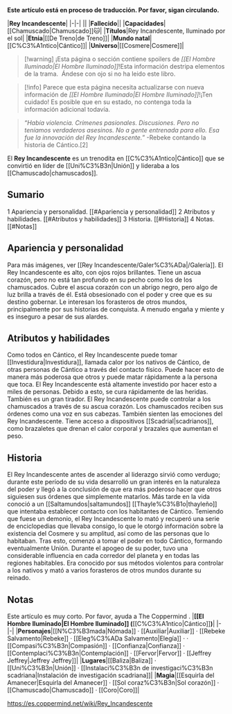 **Este artículo está en proceso de traducción. Por favor, sigan circulando.**


|**Rey Incandescente**|
|-|-|
||
|**Fallecido**||
|**Capacidades**|[[Chamuscado\|Chamuscado]]🐱︎|
|**Títulos**|Rey Incandescente, Iluminado por el sol|
|**Etnia**|[[De Treno\|de Treno]]|
|**Mundo natal**|[[C%C3%A1ntico\|Cántico]]|
|**Universo**|[[Cosmere\|Cosmere]]|

> [!warning] ¡Esta página o sección contiene spoilers de *[[El Hombre Iluminado\|El Hombre Iluminado]]*!Esta información destripa elementos de la trama.  Ándese con ojo si no ha leido este libro.

> [!info] Parece que esta página necesita actualizarse con nueva información de *[[El Hombre Iluminado\|El Hombre Iluminado]]*!¡Ten cuidado! Es posible que en su estado, no contenga toda la información adicional todavía.

>“*Había violencia. Crímenes pasionales. Discusiones. Pero no teníamos verdaderos asesinos. No a gente entrenada para ello. Esa fue la innovación del Rey Incandescente.*”
\-Rebeke contando la historia de Cántico.[2]


El **Rey Incandescente** es un trenodita en [[C%C3%A1ntico\|Cántico]] que se convirtió en líder de [[Uni%C3%B3n\|Unión]] y lideraba a los [[Chamuscado\|chamuscados]].

## Sumario

1 Apariencia y personalidad. [[#Apariencia y personalidad]] 
2 Atributos y habilidades. [[#Atributos y habilidades]] 
3 Historia. [[#Historia]] 
4 Notas. [[#Notas]] 


## Apariencia y personalidad
Para más imágenes, ver [[Rey Incandescente/Galer%C3%ADa\|/Galería]].
El Rey Incandescente es alto, con ojos rojos brillantes. Tiene un ascua corazón, pero no está tan profundo en su pecho como los de los chamuscados. Cubre el ascua corazón con un abrigo negro, pero algo de luz brilla a través de él.
Está obsesionado con el poder y cree que es su destino gobernar. Le interesan los forasteros de otros mundos, principalmente por sus historias de conquista. A menudo engaña y miente
y es inseguro a pesar de sus alardes.

## Atributos y habilidades
Como todos en Cántico, el Rey Incandescente puede tomar [[Investidura\|Investidura]], llamada calor por los nativos de Cántico, de otras personas de Cántico a través del contacto físico. Puede hacer esto de manera más poderosa que otros y puede matar rápidamente a la persona que toca. El Rey Incandescente está altamente investido por hacer esto a miles de personas. Debido a esto, se cura rápidamente de las heridas. También es un gran tirador.
El Rey Incandescente puede controlar a los chamuscados a través de su ascua corazón. Los chamuscados reciben sus órdenes como una voz en sus cabezas. También sienten las emociones del Rey Incandescente.
Tiene acceso a dispositivos [[Scadrial\|scadrianos]], como brazaletes que drenan el calor corporal y brazales que aumentan el peso.

## Historia
El Rey Incandescente antes de ascender al liderazgo sirvió como verdugo; durante este período de su vida desarrolló un gran interés en la naturaleza del poder y llegó a la conclusión de que era más poderoso hacer que otros siguiesen sus órdenes que simplemente matarlos.
Más tarde en la vida conoció a un [[Saltamundos\|saltamundos]] [[Thayle%C3%B1o\|thayleño]] que intentaba establecer contacto con los habitantes de Cántico. Temiendo que fuese un demonio, el Rey Incandescente lo mató y recuperó una serie de enciclopedias que llevaba consigo, lo que le otorgó información sobre la existencia del Cosmere y su amplitud, así como de las personas que lo habitaban.
Tras esto, comenzó a tomar el poder en todo Cántico, formando eventualmente Unión. Durante el apogeo de su poder, tuvo una considerable influencia en cada corredor del planeta y en todas las regiones habitables. Era conocido por sus métodos violentos para controlar a los nativos y mató a varios forasteros de otros mundos durante su reinado.

## Notas

Este artículo es muy corto. Por favor, ayuda a The Coppermind .
|**[[El Hombre Iluminado\|El Hombre Iluminado]] (**[[C%C3%A1ntico\|Cántico]]**)**|
|-|-|
|**Personajes**|[[N%C3%B3mada\|Nómada]] · [[Auxiliar\|Auxiliar]] · [[Rebeke Salvamento\|Rebeke]] · [[Eleg%C3%ADa Salvamento\|Elegía]] ·  · [[Compasi%C3%B3n\|Compasión]] · [[Confianza\|Confianza]] · [[Contemplaci%C3%B3n\|Contemplación]] · [[Fervor\|Fervor]] · [[Jeffrey Jeffrey\|Jeffrey Jeffrey]]|
|**Lugares**|[[Baliza\|Baliza]] · [[Uni%C3%B3n\|Unión]] · [[Instalaci%C3%B3n de investigaci%C3%B3n scadriana\|Instalación de investigación scadriana]]|
|**Magia**|[[Esquirla del Amanecer\|Esquirla del Amanecer]] · [[Sol coraz%C3%B3n\|Sol corazón]] · [[Chamuscado\|Chamuscado]] · [[Coro\|Coro]]|



https://es.coppermind.net/wiki/Rey_Incandescente